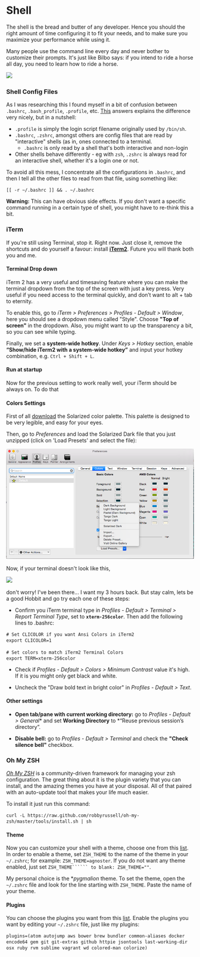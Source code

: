 # Shell

The shell is the bread and butter of any developer. Hence you should the right amount of time configuring it to fit your needs, and to make sure you maximize your performance while using it.

Many people use the command line every day and never bother to customize their prompts. It's just like Bilbo says: if you intend to ride a horse all day, you need to learn how to ride a horse.

![](http://28.media.tumblr.com/tumblr_lxjxfkj2bi1r0pci8o1_500.gi)



### Shell Config Files

As I was researching this I found myself in a bit of confusion between ```.bashrc```,  ```.bash_profile```, ```.profile```, etc. [This](http://stackoverflow.com/a/415444) answers explains the difference very nicely, but in a nutshell:
* ```.profile``` is simply the login script filename originally used by ```/bin/sh```.
* ```.bashrc```, ```.zshrc```, amongst others are config files that are read by "interactive" shells (as in, ones connected to a terminal.
    * ```.bashrc``` is only read by a shell that's both interactive and non-login
* Other shells behave differently - eg with ```zsh```, ```.zshrc``` is always read for an interactive shell, whether it's a login one or not.

To avoid all this mess, I concentrate all the configurations in ```.bashrc```, and then I tell all the other files to read from that file, using something like:

```shell
[[ -r ~/.bashrc ]] && . ~/.bashrc
```

**Warning:** This can have obvious side effects. If you don't want a specific command running in a certain type of shell, you might have to re-think this a bit.




### iTerm 
If you're still using Terminal, stop it. Right now. Just close it, remove the shortcuts and do yourself a favour: install **[iTerm2](https://www.iterm2.com/)**. Future you will thank both you and me.



#### Terminal Drop down

iTerm 2 has a very useful and timesaving feature where you can make the terminal dropdown from the top of the screen with just a key press. Very useful if you need access to the terminal quickly, and don’t want to alt + tab to eternity.

To enable this, go to *iTerm > Preferences > Profiles - Default > Window*, here you should see a dropdown menu called "Style". Choose **"Top of screen"** in the dropdown. Also, you might want to up the transparency a bit, so you can see while typing. 

Finally, we set a **system-wide hotkey**. Under *Keys > Hotkey* section, enable **“Show/hide iTerm2 with a system-wide hotkey”** and input your hotkey combination, e.g. ```Ctrl + Shift + L```. 


#### Run at startup

Now for the previous setting to work really well, your iTerm should be always on. To do that




#### Colors Settings

First of all [download](https://github.com/altercation/solarized/tree/master/iterm2-colors-solarized) the Solarized color palette. This palette is designed to be very legible, and easy for your eyes.

Then, go to *Preferences* and load the Solarized Dark file that you just unzipped (click on 'Load Presets' and select the file):

![](iterm-solarized-settings.png)

Now, if your terminal doesn't look like this,

![](https://www.dropbox.com/s/3yvgky963r5wyyy/Screenshot%202015-06-29%2022.47.47.png)

don't worry! I've been there... I want my 3 hours back. But stay calm, lets be a good Hobbit and go try each one of these steps:
* Confirm you iTerm terminal type in *Profiles - Default > Terminal > Report Terminal Type*, set to **```xterm-256color```**. Then add the following lines to .bashrc:

```shell
# Set CLICOLOR if you want Ansi Colors in iTerm2 
export CLICOLOR=1

# Set colors to match iTerm2 Terminal Colors
export TERM=xterm-256color
```

* Check if *Profiles - Default > Colors > Minimum Contrast* value it's high. If it is you might only get black and white.

* Uncheck the "Draw bold text in bright color" in *Profiles - Default > Text*.


<!--
#### Font settings

Download and install [Source Code Pro](https://github.com/adobe-fonts/source-code-pro). In *Profile - Default > Text* change the font to Source Code Pro Lite. Source Code Pro can be downloaded from here.
-->


#### Other settings
* **Open tab/pane with current working directory:** go to *Profiles - Default > General** and set **Working Directory** to *“Reuse previous session’s directory”.

* **Disable bell:** go to *Profiles - Default > Terminal* and check the **"Check silence bell"** checkbox.


### Oh My ZSH

*[Oh My ZSH](http://ohmyz.sh/)* is a community-driven framework for managing your zsh configuration. The great thing about it is the plugin variety that you can install, and the amazing themes you have at your disposal. All of that paired with an auto-update tool that makes your life much easier.

To install it just run this command:
```shell
curl -L https://raw.github.com/robbyrussell/oh-my-zsh/master/tools/install.sh | sh
```

#### Theme
Now you can customize your shell with a theme, choose one from this [list](https://github.com/robbyrussell/oh-my-zsh/wiki/Themes). In order to enable a theme, set ```ZSH_THEME``` to the name of the theme in your ```~/.zshrc```; for example: ```ZSH_THEME=agnoster```. If you do not want any theme enabled, just set ```ZSH_THEME`````` to blank: ZSH_THEME=""```.

My personal choice is the **pygmalion* theme. To set the theme, open the `~/.zshrc` file and look for the line starting with `ZSH_THEME`. Paste the name of your theme.


#### Plugins

 You can choose the plugins you want from this [list](https://github.com/robbyrussell/oh-my-zsh/wiki/Plugins). Enable the plugins you want by editing your ```~/.zshrc``` file, just like my plugins:
 
 ```shell
plugins=(atom autojump aws bower brew bundler common-aliases docker encode64 gem git git-extras github httpie jsontools last-working-dir osx ruby rvm sublime vagrant wd colored-man colorize)
 ```
